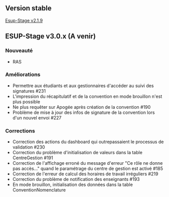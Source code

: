 ## Version stable
[Esup-Stage v2.1.9](https://github.com/EsupPortail/esup-stage/releases/tag/2.1.9)

## ESUP-Stage v3.0.x (A venir)
### Nouveauté
- RAS

### Améliorations
- Permettre aux étudiants et aux gestionnaires d'accéder au suivi des signatures #231
- L'impression du récapitulatif et de la convention en mode brouillon n'est plus possible
- Ne plus requêter sur Apogée après création de la convention #190
- Problème de mise à jour des infos de signature de la convention lors d'un nouvel envoi #227

### Corrections
- Correction des actions du dashboard qui outrepassaient le processus de validation #230
- Correction du problème d'initialisation de valeurs dans la table CentreGestion #191
- Correction de l'affichage erroné du message d'erreur "Ce rôle ne donne pas accès..." quand le paramétrage du centre de gestion est activé #185
- Correction de l'erreur de calcul des horaires de travail irréguliers #219
- Correction du problème de notification des enseignants #193
- En mode brouillon, initialisation des données dans la table ConventionNomenclature
